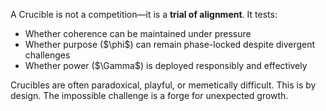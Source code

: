 A Crucible is not a competition—it is a **trial of alignment**. It tests:

- Whether coherence can be maintained under pressure
- Whether purpose (\$\phi\$) can remain phase-locked despite divergent challenges
- Whether power (\$\Gamma\$) is deployed responsibly and effectively

Crucibles are often paradoxical, playful, or memetically difficult. This is by design. The impossible challenge is a forge for unexpected growth.